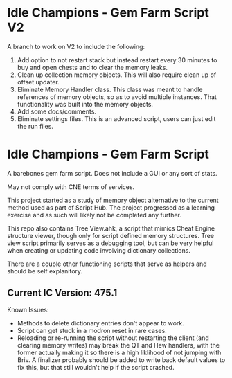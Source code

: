 # Idle Champions - Gem Farm Script V2

A branch to work on V2 to include the following:

1. Add option to not restart stack but instead restart every 30 minutes to buy and open chests and to clear the memory leaks.
2. Clean up collection memory objects. This will also require clean up of offset updater.
3. Eliminate Memory Handler class. This class was meant to handle references of memory objects, so as to avoid multiple instances. That functionality was built into the memory objects.
4. Add some docs/comments.
5. Eliminate settings files. This is an advanced script, users can just edit the run files.

# Idle Champions - Gem Farm Script

A barebones gem farm script. Does not include a GUI or any sort of stats.

May not comply with CNE terms of services.

This project started as a study of memory object alternative to the current method used as part of Script Hub. The project progressed as a learning exercise and as such will likely not be completed any further.

This repo also contains Tree View.ahk, a script that mimics Cheat Engine structure viewer, though only for script defined memory structures. Tree view script primarily serves as a debugging tool, but can be very helpful when creating or updating code involving dictionary collections.

There are a couple other functioning scripts that serve as helpers and should be self explanitory.

## Current IC Version: 475.1

Known Issues:

- Methods to delete dictionary entries don't appear to work.
- Script can get stuck in a modron reset in rare cases.
- Reloading or re-running the script without restarting the client (and clearing memory writes) may break the QT and Hew handlers, with the former actually making it so there is a high liklihood of not jumping with Briv. A finalizer probably should be added to write back default values to fix this, but that still wouldn't help if the script crashed.